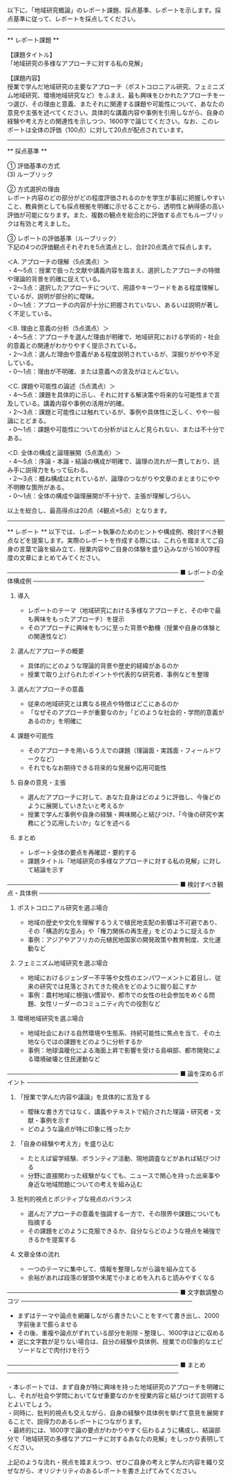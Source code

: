 以下に、「地域研究概論」のレポート課題、採点基準、レポートを示します。採点基準に従って、レポートを採点してください。

---------------------------------------
** レポート課題 **

【課題タイトル】  
「地域研究の多様なアプローチに対する私の見解」

【課題内容】  
授業で学んだ地域研究の主要なアプローチ（ポストコロニアル研究、フェミニズム地域研究、環境地域研究など）をふまえ、最も興味をひかれたアプローチを一つ選び、その理由と意義、またそれに関連する課題や可能性について、あなたの意見や主張を述べてください。具体的な講義内容や事例を引用しながら、自身の経験や考え方との関連性を示しつつ、1600字で論じてください。なお、このレポートは全体の評価（100点）に対して20点が配点されています。

---------------------------------------
** 採点基準 **

① 評価基準の方式  
(3) ルーブリック

② 方式選択の理由  
レポート内容のどの部分がどの程度評価されるのかを学生が事前に把握しやすいこと、教員側としても採点根拠を明確に示せることから、透明性と納得感の高い評価が可能になります。また、複数の観点を総合的に評価する点でもルーブリックは有効と考えました。

③ レポートの評価基準（ルーブリック）  
下記の4つの評価観点それぞれを5点満点とし、合計20点満点で採点します。

＜A. アプローチの理解（5点満点）＞  
・4～5点：授業で扱った文献や講義内容を踏まえ、選択したアプローチの特徴や理論的背景を的確に捉えている。  
・2～3点：選択したアプローチについて、用語やキーワードをある程度理解しているが、説明が部分的に曖昧。  
・0～1点：アプローチの内容が十分に把握されていない、あるいは説明が著しく不足している。

＜B. 理由と意義の分析（5点満点）＞  
・4～5点：アプローチを選んだ理由が明確で、地域研究における学術的・社会的意義との関連がわかりやすく提示されている。  
・2～3点：選んだ理由や意義がある程度説明されているが、深掘りがやや不足している。  
・0～1点：理由が不明確、または意義への言及がほとんどない。

＜C. 課題や可能性の論述（5点満点）＞  
・4～5点：課題を具体的に示し、それに対する解決策や将来的な可能性まで言及している。講義内容や事例の活用が的確。  
・2～3点：課題と可能性には触れているが、事例や具体性に乏しく、やや一般論にとどまる。  
・0～1点：課題や可能性についての分析がほとんど見られない、または不十分である。

＜D. 全体の構成と論理展開（5点満点）＞  
・4～5点：序論・本論・結論の構成が明確で、論理の流れが一貫しており、読み手に説得力をもって伝わる。  
・2～3点：概ね構成はとれているが、論理のつながりや文章のまとまりにやや不明瞭な箇所がある。  
・0～1点：全体の構成や論理展開が不十分で、主張が理解しづらい。  

以上を総合し、最高得点は20点（4観点×5点）となります。

---------------------------------------
** レポート **
以下では、レポート執筆のためのヒントや構成例、検討すべき観点などを提案します。実際のレポートを作成する際には、これらを踏まえてご自身の言葉で論を組み立て、授業内容やご自身の体験を盛り込みながら1600字程度の文章にまとめてみてください。

────────────────────────────────────────
■ レポートの全体構成例
────────────────────────────────────────

1. 導入
   - レポートのテーマ（地域研究における多様なアプローチと、その中で最も興味をもったアプローチ）を提示  
   - そのアプローチに興味をもつに至った背景や動機（授業や自身の体験との関連性など）

2. 選んだアプローチの概要
   - 具体的にどのような理論的背景や歴史的経緯があるのか  
   - 授業で取り上げられたポイントや代表的な研究者、事例などを整理

3. 選んだアプローチの意義
   - 従来の地域研究とは異なる視点や特徴はどこにあるのか  
   - 「なぜそのアプローチが重要なのか」「どのような社会的・学問的意義があるのか」を明確に

4. 課題や可能性
   - そのアプローチを用いるうえでの課題（理論面・実践面・フィールドワークなど）  
   - それでもなお期待できる将来的な発展や応用可能性

5. 自身の意見・主張
   - 選んだアプローチに対して、あなた自身はどのように評価し、今後どのように展開していきたいと考えるか  
   - 授業で学んだ事例や自身の経験・興味関心と結びつけ、「今後の研究や実務にどう応用したいか」などを述べる

6. まとめ
   - レポート全体の要点を再確認・要約する  
   - 課題タイトル「地域研究の多様なアプローチに対する私の見解」に対して結論を示す

────────────────────────────────────────
■ 検討すべき観点・具体例
────────────────────────────────────────

1. ポストコロニアル研究を選ぶ場合
   - 地域の歴史や文化を理解するうえで植民地支配の影響は不可避であり、その「構造的な歪み」や「権力関係の再生産」をどのように捉えるか  
   - 事例：アジアやアフリカの元植民地国家の開発政策や教育制度、文化運動など

2. フェミニズム地域研究を選ぶ場合
   - 地域におけるジェンダー不平等や女性のエンパワーメントに着目し、従来の研究では見落とされてきた視点をどのように掘り起こすか  
   - 事例：農村地域に根強い慣習や、都市での女性の社会参加をめぐる問題、女性リーダーのコミュニティ内での役割など

3. 環境地域研究を選ぶ場合
   - 地域社会における自然環境や生態系、持続可能性に焦点を当て、その土地ならではの課題をどのように分析するか  
   - 事例：地球温暖化による海面上昇で影響を受ける島嶼部、都市開発による環境破壊と住民運動など

────────────────────────────────────────
■ 論を深めるポイント
────────────────────────────────────────

1. 「授業で学んだ内容や議論」を具体的に言及する
   - 曖昧な書き方ではなく、講義やテキストで紹介された理論・研究者・文献・事例を示す  
   - どのような論点が特に印象に残ったか

2. 「自身の経験や考え方」を盛り込む
   - たとえば留学経験、ボランティア活動、現地調査などがあれば結びつける  
   - 分野に直接関わった経験がなくても、ニュースで関心を持った出来事や身近な地域問題についての考えを組み込む

3. 批判的視点とポジティブな視点のバランス
   - 選んだアプローチの意義を強調する一方で、その限界や課題についても指摘する  
   - その課題をどのように克服できるか、自分ならどのような視点を補強できるかを提案する

4. 文章全体の流れ
   - 一つのテーマに集中して、情報を整理しながら論を組み立てる  
   - 余裕があれば段落の冒頭や末尾で小まとめを入れると読みやすくなる

────────────────────────────────────────
■ 文字数調整のコツ
────────────────────────────────────────

- まずはテーマや論点を網羅しながら書きたいことをすべて書き出し、2000字前後まで膨らませる  
- その後、重複や論点がずれている部分を削除・整理し、1600字ほどに収める  
- 逆に文字数が足りない場合は、自分の経験や具体例、授業での印象的なエピソードなどで肉付けを行う  

────────────────────────────────────────
■ まとめ
────────────────────────────────────────

・本レポートでは、まず自身が特に興味を持った地域研究のアプローチを明確にし、それが社会や学問においてなぜ重要なのかを授業内容と結びつけて説明するとよいでしょう。  
・同時に、批判的視点も交えながら、自身の経験や具体例を挙げて意見を展開することで、説得力のあるレポートにつながります。  
・最終的には、1600字で論の要点がわかりやすく伝わるように構成し、結論部分で「地域研究の多様なアプローチに対するあなたの見解」をしっかり表明してください。

上記のような流れ・視点を踏まえつつ、ぜひご自身の考えと学んだ内容を織り交ぜながら、オリジナリティのあるレポートを書き上げてみてください。

